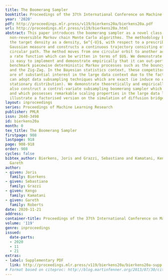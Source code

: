 ```yaml
---
title: The Boomerang Sampler
booktitle: Proceedings of the 37th International Conference on Machine Learning
year: '2020'
pdf: http://proceedings.mlr.press/v119/bierkens20a/bierkens20a.pdf
url: http://proceedings.mlr.press/v119/bierkens20a.html
abstract: This paper introduces the boomerang sampler as a novel class of continuous-time
  non-reversible Markov chain Monte Carlo algorithms. The methodology begins by representing
  the target density as a density, $e^{-U}$, with respect to a prescribed (usually)
  Gaussian measure and constructs a continuous trajectory consisting of a piecewise
  circular path. The method moves from one circular orbit to another according to
  a rate function which can be written in terms of $U$. We demonstrate that the method
  is easy to implement and demonstrate empirically that it can out-perform existing
  benchmark piecewise deterministic Markov processes such as the bouncy particle sampler
  and the Zig-Zag. In the Bayesian statistics context, these competitor algorithms
  are of substantial interest in the large data context due to the fact that they
  can adopt data subsampling techniques which are exact (ie induce no error in the
  stationary distribution). We demonstrate theoretically and empirically that we can
  also construct a control-variate subsampling boomerang sampler which is also exact,
  and which possesses remarkable scaling properties in the large data limit. We furthermore
  illustrate a factorised version on the simulation of diffusion bridges.
layout: inproceedings
series: Proceedings of Machine Learning Research
publisher: PMLR
issn: 2640-3498
id: bierkens20a
month: 0
tex_title: The Boomerang Sampler
firstpage: 908
lastpage: 918
page: 908-918
order: 908
cycles: false
bibtex_author: Bierkens, Joris and Grazzi, Sebastiano and Kamatani, Kengo and Roberts,
  Gareth
author:
- given: Joris
  family: Bierkens
- given: Sebastiano
  family: Grazzi
- given: Kengo
  family: Kamatani
- given: Gareth
  family: Roberts
date: 2020-11-21
address: 
container-title: Proceedings of the 37th International Conference on Machine Learning
volume: '119'
genre: inproceedings
issued:
  date-parts:
  - 2020
  - 11
  - 21
extras:
- label: Supplementary PDF
  link: http://proceedings.mlr.press/v119/bierkens20a/bierkens20a-supp.pdf
# Format based on citeproc: http://blog.martinfenner.org/2013/07/30/citeproc-yaml-for-bibliographies/
---
```

